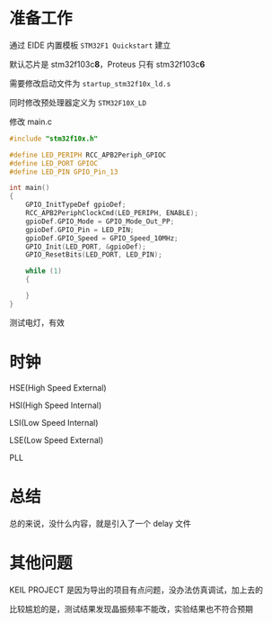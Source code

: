 # 准备工作

通过 EIDE 内置模板 `STM32F1 Quickstart` 建立

默认芯片是 stm32f103c**8**，Proteus 只有 stm32f103c**6**

需要修改启动文件为 `startup_stm32f10x_ld.s`

同时修改预处理器定义为 `STM32F10X_LD`

修改 main.c

```c
#include "stm32f10x.h"

#define LED_PERIPH RCC_APB2Periph_GPIOC
#define LED_PORT GPIOC
#define LED_PIN GPIO_Pin_13

int main()
{
    GPIO_InitTypeDef gpioDef;
    RCC_APB2PeriphClockCmd(LED_PERIPH, ENABLE);
    gpioDef.GPIO_Mode = GPIO_Mode_Out_PP;
    gpioDef.GPIO_Pin = LED_PIN;
    gpioDef.GPIO_Speed = GPIO_Speed_10MHz;
    GPIO_Init(LED_PORT, &gpioDef);
    GPIO_ResetBits(LED_PORT, LED_PIN);

    while (1)
    {

    }
}
```

测试电灯，有效

# 时钟

HSE(High Speed External)

HSI(High Speed Internal)

LSI(Low Speed Internal)

LSE(Low Speed External)

PLL

# 总结

总的来说，没什么内容，就是引入了一个 delay 文件

# 其他问题

KEIL PROJECT 是因为导出的项目有点问题，没办法仿真调试，加上去的

比较尴尬的是，测试结果发现晶振频率不能改，实验结果也不符合预期